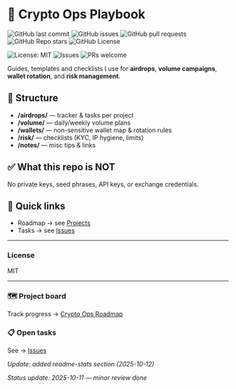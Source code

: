 # 🧭 Crypto Ops Playbook

![GitHub last commit](https://img.shields.io/github/last-commit/soulmxs/crypto-ops-playbook?color=brightgreen)
![GitHub issues](https://img.shields.io/github/issues/soulmxs/crypto-ops-playbook)
![GitHub pull requests](https://img.shields.io/github/issues-pr/soulmxs/crypto-ops-playbook)
![GitHub Repo stars](https://img.shields.io/github/stars/soulmxs/crypto-ops-playbook?style=social)
![GitHub License](https://img.shields.io/github/license/soulmxs/crypto-ops-playbook)

![License: MIT](https://img.shields.io/badge/License-MIT-green.svg)
![Issues](https://img.shields.io/github/issues/soulmxs/crypto-ops-playbook)
![PRs welcome](https://img.shields.io/badge/PRs-welcome-brightgreen)

Guides, templates and checklists I use for **airdrops**, **volume campaigns**, **wallet rotation**, and **risk management**.

## 📂 Structure
- **/airdrops/** — tracker & tasks per project
- **/volume/** — daily/weekly volume plans
- **/wallets/** — non-sensitive wallet map & rotation rules
- **/risk/** — checklists (KYC, IP hygiene, limits)
- **/notes/** — misc tips & links

## ✅ What this repo is NOT
No private keys, seed phrases, API keys, or exchange credentials.

## 🔗 Quick links
- Roadmap → see [Projects](../../projects)
- Tasks → see [Issues](../../issues)

---
### License
MIT

---

### 🗺️ Project board
Track progress → [Crypto Ops Roadmap](../../projects)

### 📋 Open tasks
See → [Issues](../../issues)


_Update: added readme-stats section (2025-10-12)_


_Status update: 2025-10-11 — minor review done_

